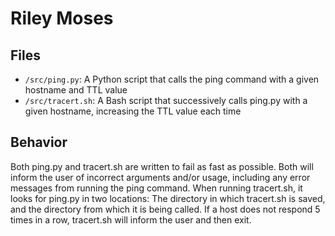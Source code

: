 Riley Moses
============

Files
----------
* `/src/ping.py`: A Python script that calls the ping command with a given hostname and TTL value  
* `/src/tracert.sh`: A Bash script that successively calls ping.py with a given hostname, increasing the TTL value each time

Behavior
----------
Both ping.py and tracert.sh are written to fail as fast as possible. Both will inform the user of incorrect arguments and/or usage, including any error messages from running the ping command. When running tracert.sh, it looks for ping.py in two locations: The directory in which tracert.sh is saved, and the directory from which it is being called. If a host does not respond 5 times in a row, tracert.sh will inform the user and then exit.